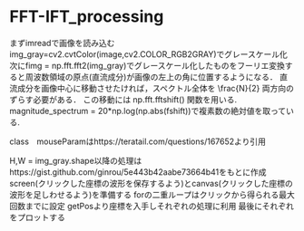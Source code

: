 # FFT-IFT_processing

まずimreadで画像を読み込む
img_gray=cv2.cvtColor(image,cv2.COLOR_RGB2GRAY)でグレースケール化
次にfimg = np.fft.fft2(img_gray)でグレースケール化したものをフーリエ変換すると周波数領域の原点(直流成分)が画像の左上の角に位置するようになる．
直流成分を画像中心に移動させたければ，スペクトル全体を \frac{N}{2} 両方向のずらす必要がある．
この移動には np.fft.fftshift() 関数を用いる.
magnitude_spectrum = 20*np.log(np.abs(fshift))で複素数の絶対値を取っている.

class　mouseParamはhttps://teratail.com/questions/167652より引用

H,W = img_gray.shape以降の処理はhttps://gist.github.com/ginrou/5e443b42aabe73664b41をもとに作成
screen(クリックした座標の波形を保存するよう)とcanvas(クリックした座標の波形を足しわせるよう)を準備する
forの二重ループはクリックから得られる最大回数までに設定
getPosより座標を入手しそれぞれの処理に利用
最後にそれぞれをプロットする

